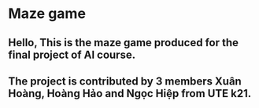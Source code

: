 # Maze game
## Hello, This is the maze game produced for the final project of AI course.
## The project is contributed by 3 members Xuân Hoàng, Hoàng Hảo and Ngọc Hiệp from UTE k21.
